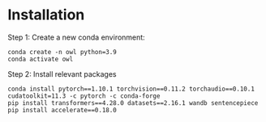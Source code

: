 # Installation  
Step 1: Create a new conda environment:
```
conda create -n owl python=3.9
conda activate owl
```
Step 2: Install relevant packages
```
conda install pytorch==1.10.1 torchvision==0.11.2 torchaudio==0.10.1 cudatoolkit=11.3 -c pytorch -c conda-forge
pip install transformers==4.28.0 datasets==2.16.1 wandb sentencepiece
pip install accelerate==0.18.0
```
